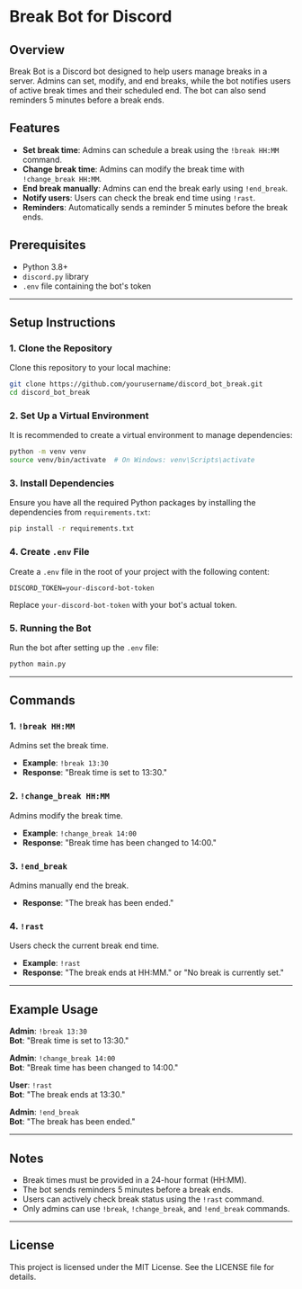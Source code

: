 # Break Bot for Discord

## Overview
Break Bot is a Discord bot designed to help users manage breaks in a server. Admins can set, modify, and end breaks, while the bot notifies users of active break times and their scheduled end. The bot can also send reminders 5 minutes before a break ends.

## Features
- **Set break time**: Admins can schedule a break using the `!break HH:MM` command.
- **Change break time**: Admins can modify the break time with `!change_break HH:MM`.
- **End break manually**: Admins can end the break early using `!end_break`.
- **Notify users**: Users can check the break end time using `!rast`.
- **Reminders**: Automatically sends a reminder 5 minutes before the break ends.

## Prerequisites
- Python 3.8+
- `discord.py` library
- `.env` file containing the bot's token

---

## Setup Instructions

### 1. Clone the Repository
Clone this repository to your local machine:

```bash
git clone https://github.com/yourusername/discord_bot_break.git
cd discord_bot_break
```

### 2. Set Up a Virtual Environment
It is recommended to create a virtual environment to manage dependencies:

```bash
python -m venv venv
source venv/bin/activate  # On Windows: venv\Scripts\activate
```

### 3. Install Dependencies
Ensure you have all the required Python packages by installing the dependencies from `requirements.txt`:

```bash
pip install -r requirements.txt
```

### 4. Create `.env` File
Create a `.env` file in the root of your project with the following content:

```
DISCORD_TOKEN=your-discord-bot-token
```

Replace `your-discord-bot-token` with your bot's actual token.

### 5. Running the Bot
Run the bot after setting up the `.env` file:

```bash
python main.py
```

---

## Commands

### 1. `!break HH:MM`
Admins set the break time.
- **Example**: `!break 13:30`
- **Response**: "Break time is set to 13:30."

### 2. `!change_break HH:MM`
Admins modify the break time.
- **Example**: `!change_break 14:00`
- **Response**: "Break time has been changed to 14:00."

### 3. `!end_break`
Admins manually end the break.
- **Response**: "The break has been ended."

### 4. `!rast`
Users check the current break end time.
- **Example**: `!rast`
- **Response**: "The break ends at HH:MM." or "No break is currently set."

---

## Example Usage

**Admin**: `!break 13:30`  
**Bot**: "Break time is set to 13:30."

**Admin**: `!change_break 14:00`  
**Bot**: "Break time has been changed to 14:00."

**User**: `!rast`  
**Bot**: "The break ends at 13:30."

**Admin**: `!end_break`  
**Bot**: "The break has been ended."

---

## Notes
- Break times must be provided in a 24-hour format (HH:MM).
- The bot sends reminders 5 minutes before a break ends.
- Users can actively check break status using the `!rast` command.
- Only admins can use `!break`, `!change_break`, and `!end_break` commands.

---

## License
This project is licensed under the MIT License. See the LICENSE file for details.

